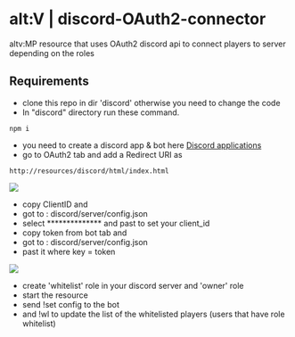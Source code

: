 # alt:V | discord-OAuth2-connector
altv:MP resource that uses OAuth2 discord api to connect players to server depending on the roles

## Requirements

* clone this repo in dir 'discord' otherwise you need to change the code
* In "discord" directory run these command.

```
npm i
```
* you need to create a discord app & bot here [Discord applications](https://discord.com/developers/applications)
* go to OAuth2 tab and add a Redirect URI as 

```
http://resources/discord/html/index.html
```
![](https://i.imgur.com/nDvFPVe.png)

* copy ClientID and 
* got to : discord/server/config.json
* select ************** and past to set your client_id
* copy token from bot tab  and 
* got to : discord/server/config.json
* past it where key = token 

![](https://i.imgur.com/NpmyJ5A.png)

* create 'whitelist' role in your discord server and 'owner' role
* start the resource
* send !set config to the bot 
* and !wl to update the list of the whitelisted players (users that have role whitelist)